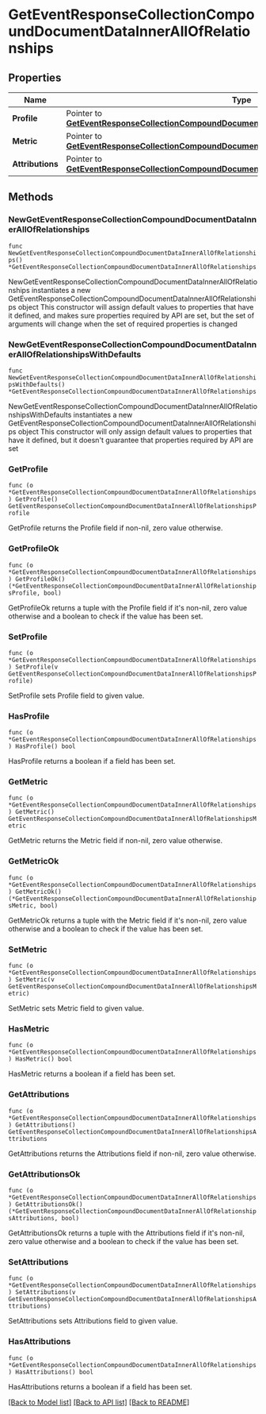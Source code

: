 # GetEventResponseCollectionCompoundDocumentDataInnerAllOfRelationships

## Properties

Name | Type | Description | Notes
------------ | ------------- | ------------- | -------------
**Profile** | Pointer to [**GetEventResponseCollectionCompoundDocumentDataInnerAllOfRelationshipsProfile**](GetEventResponseCollectionCompoundDocumentDataInnerAllOfRelationshipsProfile.md) |  | [optional] 
**Metric** | Pointer to [**GetEventResponseCollectionCompoundDocumentDataInnerAllOfRelationshipsMetric**](GetEventResponseCollectionCompoundDocumentDataInnerAllOfRelationshipsMetric.md) |  | [optional] 
**Attributions** | Pointer to [**GetEventResponseCollectionCompoundDocumentDataInnerAllOfRelationshipsAttributions**](GetEventResponseCollectionCompoundDocumentDataInnerAllOfRelationshipsAttributions.md) |  | [optional] 

## Methods

### NewGetEventResponseCollectionCompoundDocumentDataInnerAllOfRelationships

`func NewGetEventResponseCollectionCompoundDocumentDataInnerAllOfRelationships() *GetEventResponseCollectionCompoundDocumentDataInnerAllOfRelationships`

NewGetEventResponseCollectionCompoundDocumentDataInnerAllOfRelationships instantiates a new GetEventResponseCollectionCompoundDocumentDataInnerAllOfRelationships object
This constructor will assign default values to properties that have it defined,
and makes sure properties required by API are set, but the set of arguments
will change when the set of required properties is changed

### NewGetEventResponseCollectionCompoundDocumentDataInnerAllOfRelationshipsWithDefaults

`func NewGetEventResponseCollectionCompoundDocumentDataInnerAllOfRelationshipsWithDefaults() *GetEventResponseCollectionCompoundDocumentDataInnerAllOfRelationships`

NewGetEventResponseCollectionCompoundDocumentDataInnerAllOfRelationshipsWithDefaults instantiates a new GetEventResponseCollectionCompoundDocumentDataInnerAllOfRelationships object
This constructor will only assign default values to properties that have it defined,
but it doesn't guarantee that properties required by API are set

### GetProfile

`func (o *GetEventResponseCollectionCompoundDocumentDataInnerAllOfRelationships) GetProfile() GetEventResponseCollectionCompoundDocumentDataInnerAllOfRelationshipsProfile`

GetProfile returns the Profile field if non-nil, zero value otherwise.

### GetProfileOk

`func (o *GetEventResponseCollectionCompoundDocumentDataInnerAllOfRelationships) GetProfileOk() (*GetEventResponseCollectionCompoundDocumentDataInnerAllOfRelationshipsProfile, bool)`

GetProfileOk returns a tuple with the Profile field if it's non-nil, zero value otherwise
and a boolean to check if the value has been set.

### SetProfile

`func (o *GetEventResponseCollectionCompoundDocumentDataInnerAllOfRelationships) SetProfile(v GetEventResponseCollectionCompoundDocumentDataInnerAllOfRelationshipsProfile)`

SetProfile sets Profile field to given value.

### HasProfile

`func (o *GetEventResponseCollectionCompoundDocumentDataInnerAllOfRelationships) HasProfile() bool`

HasProfile returns a boolean if a field has been set.

### GetMetric

`func (o *GetEventResponseCollectionCompoundDocumentDataInnerAllOfRelationships) GetMetric() GetEventResponseCollectionCompoundDocumentDataInnerAllOfRelationshipsMetric`

GetMetric returns the Metric field if non-nil, zero value otherwise.

### GetMetricOk

`func (o *GetEventResponseCollectionCompoundDocumentDataInnerAllOfRelationships) GetMetricOk() (*GetEventResponseCollectionCompoundDocumentDataInnerAllOfRelationshipsMetric, bool)`

GetMetricOk returns a tuple with the Metric field if it's non-nil, zero value otherwise
and a boolean to check if the value has been set.

### SetMetric

`func (o *GetEventResponseCollectionCompoundDocumentDataInnerAllOfRelationships) SetMetric(v GetEventResponseCollectionCompoundDocumentDataInnerAllOfRelationshipsMetric)`

SetMetric sets Metric field to given value.

### HasMetric

`func (o *GetEventResponseCollectionCompoundDocumentDataInnerAllOfRelationships) HasMetric() bool`

HasMetric returns a boolean if a field has been set.

### GetAttributions

`func (o *GetEventResponseCollectionCompoundDocumentDataInnerAllOfRelationships) GetAttributions() GetEventResponseCollectionCompoundDocumentDataInnerAllOfRelationshipsAttributions`

GetAttributions returns the Attributions field if non-nil, zero value otherwise.

### GetAttributionsOk

`func (o *GetEventResponseCollectionCompoundDocumentDataInnerAllOfRelationships) GetAttributionsOk() (*GetEventResponseCollectionCompoundDocumentDataInnerAllOfRelationshipsAttributions, bool)`

GetAttributionsOk returns a tuple with the Attributions field if it's non-nil, zero value otherwise
and a boolean to check if the value has been set.

### SetAttributions

`func (o *GetEventResponseCollectionCompoundDocumentDataInnerAllOfRelationships) SetAttributions(v GetEventResponseCollectionCompoundDocumentDataInnerAllOfRelationshipsAttributions)`

SetAttributions sets Attributions field to given value.

### HasAttributions

`func (o *GetEventResponseCollectionCompoundDocumentDataInnerAllOfRelationships) HasAttributions() bool`

HasAttributions returns a boolean if a field has been set.


[[Back to Model list]](../README.md#documentation-for-models) [[Back to API list]](../README.md#documentation-for-api-endpoints) [[Back to README]](../README.md)


